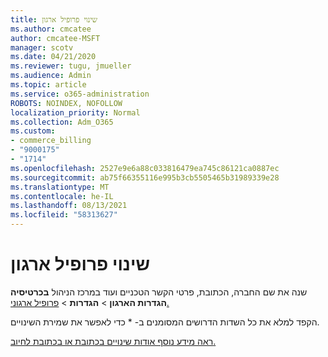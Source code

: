 ```yaml
---
title: שינוי פרופיל ארגון
ms.author: cmcatee
author: cmcatee-MSFT
manager: scotv
ms.date: 04/21/2020
ms.reviewer: tugu, jmueller
ms.audience: Admin
ms.topic: article
ms.service: o365-administration
ROBOTS: NOINDEX, NOFOLLOW
localization_priority: Normal
ms.collection: Adm_O365
ms.custom:
- commerce_billing
- "9000175"
- "1714"
ms.openlocfilehash: 2527e9e6a88c033816479ea745c86121ca0887ec
ms.sourcegitcommit: ab75f66355116e995b3cb5505465b31989339e28
ms.translationtype: MT
ms.contentlocale: he-IL
ms.lasthandoff: 08/13/2021
ms.locfileid: "58313627"
---
```

# <a name="change-organization-profile"></a>שינוי פרופיל ארגון

שנה את שם החברה, הכתובת, פרטי הקשר הטכניים ועוד במרכז הניהול **בכרטיסיה הגדרות הארגון**  >  **הגדרות**  >  [פרופיל ארגוני.](https://admin.microsoft.com/AdminPortal/Home#/Settings/OrganizationProfile/:/Settings/L1/OrganizationInformation)

הקפד למלא את כל השדות הדרושים המסומנים ב- * כדי לאפשר את שמירת השינויים.

[ראה מידע נוסף אודות שינויים בכתובת או בכתובת לחיוב.](https://docs.microsoft.com/microsoft-365/admin/manage/change-address-contact-and-more)
